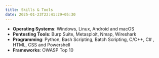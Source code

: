 ```yaml
---
title: Skills & Tools
date: 2025-01-23T22:41:29+05:30
---
```


- **Operating Systems**: Windows, Linux, Android  and macOS
- **Pentesting Tools**: Burp Suite, Metasploit, Nmap, Wireshark
- **Programming**: Python, Bash Scripting, Batch Scripting, C/C++, C# , HTML, CSS and Powershell
- **Frameworks**: OWASP Top 10

